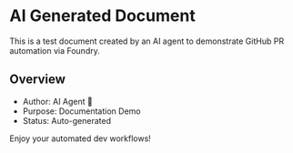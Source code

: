 # AI Generated Document

This is a test document created by an AI agent to demonstrate GitHub PR automation via Foundry.

## Overview

- Author: AI Agent 🤖
- Purpose: Documentation Demo
- Status: Auto-generated

Enjoy your automated dev workflows!
